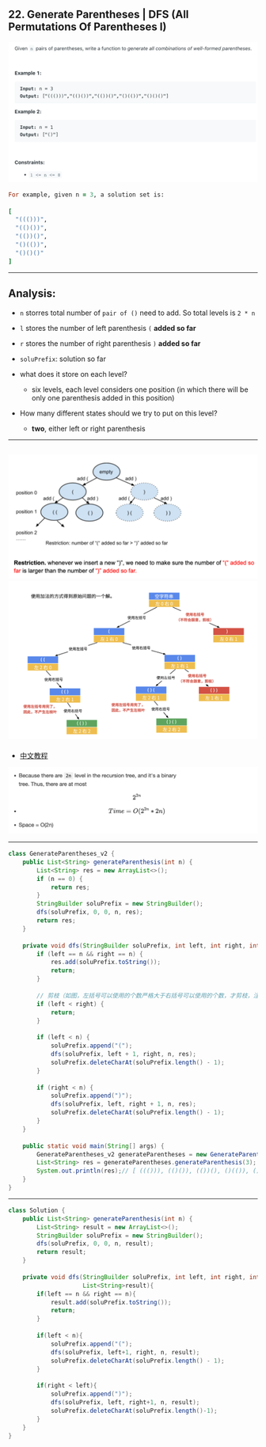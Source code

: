 ## 22. Generate Parentheses | DFS (All Permutations Of Parentheses I)
![](img/2023-01-26-16-54-58.png)

```ruby
For example, given n = 3, a solution set is:

[
  "((()))",
  "(()())",
  "(())()",
  "()(())",
  "()()()"
]
```
---


## Analysis:

- `n` storres total number of `pair of ()` need to add. 
  So total levels is  `2 * n`
- `l` stores the number of left parenthesis `(` **added so far**
- `r` stores the number of right parenthesis `)` **added so far**
- `soluPrefix`: solution so far

- what does it store on each level?
  - six levels, each level considers one position (in which there will be only one parenthesis added
    in this position)
- How many different states should we try to put on this level?
  - **two**, either left or right parenthesis
  
---
![](img/2021-05-31-18-25-11.png)
![](img/2023-01-26-20-16-26.png)
---

- [中文教程](https://leetcode.cn/problems/generate-parentheses/solution/hui-su-suan-fa-by-liweiwei1419/)

![](img/2023-08-01-00-50-23.png)

---
```java
class GenerateParentheses_v2 {
    public List<String> generateParenthesis(int n) {
        List<String> res = new ArrayList<>();
        if (n == 0) {
            return res;
        }
        StringBuilder soluPrefix = new StringBuilder();
        dfs(soluPrefix, 0, 0, n, res);
        return res;
    }

    private void dfs(StringBuilder soluPrefix, int left, int right, int n, List<String> res) {
        if (left == n && right == n) {
            res.add(soluPrefix.toString());
            return;
        }

        // 剪枝（如图，左括号可以使用的个数严格大于右括号可以使用的个数，才剪枝，注意这个细节）
        if (left < right) {
            return;
        }

        if (left < n) {
            soluPrefix.append("(");
            dfs(soluPrefix, left + 1, right, n, res);
            soluPrefix.deleteCharAt(soluPrefix.length() - 1);
        }

        if (right < n) {
            soluPrefix.append(")");
            dfs(soluPrefix, left, right + 1, n, res);
            soluPrefix.deleteCharAt(soluPrefix.length() - 1);
        }
    }

    public static void main(String[] args) {
        GenerateParentheses_v2 generateParentheses = new GenerateParentheses_v2();
        List<String> res = generateParentheses.generateParenthesis(3);
        System.out.println(res);// [ ((())), (()()), (())(), ()(()), ()()() ]
    }
}
```





---
```java
class Solution {
    public List<String> generateParenthesis(int n) {
        List<String> result = new ArrayList<>();
        StringBuilder soluPrefix = new StringBuilder();
        dfs(soluPrefix, 0, 0, n, result);
        return result;
    }
    
    private void dfs(StringBuilder soluPrefix, int left, int right, int n, 
                     List<String>result){
        if(left == n && right == n){
            result.add(soluPrefix.toString());
            return;
        }
        
        if(left < n){
            soluPrefix.append("(");
            dfs(soluPrefix, left+1, right, n, result);
            soluPrefix.deleteCharAt(soluPrefix.length() - 1);
        }
        
        if(right < left){
            soluPrefix.append(")");
            dfs(soluPrefix, left, right+1, n, result);
            soluPrefix.deleteCharAt(soluPrefix.length()-1);
        }
    }
}
```




